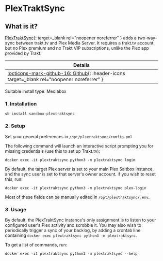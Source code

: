 # PlexTraktSync

## What is it?

[PlexTraktSync](https://github.com/Taxel/PlexTraktSync){: target=_blank rel="noopener noreferrer" } adds a two-way-sync between trakt.tv and Plex Media Server. It requires a trakt.tv account but no Plex premium and no Trakt VIP subscriptions, unlike the Plex app provided by Trakt.

| Details     |
|-------------|
| [:octicons-mark-github-16: Github](https://github.com/Taxel/PlexTraktSync){: .header-icons target=_blank rel="noopener noreferrer" } |

Suitable install type: Mediabox

### 1. Installation

``` shell
sb install sandbox-plextraktsync
```

### 2. Setup

Set your general preferences in `/opt/plextraktsync/config.yml`.

The following command will launch an interactive script prompting you for missing credentials (use this to set up Trakt.tv):

```shell
docker exec -it plextraktsync python3 -m plextraktsync login
```

By default, the target Plex server is set to your main Plex Saltbox instance, and the sync user is set to that server's owner account. If you wish to reset this, run:

```shell
docker exec -it plextraktsync python3 -m plextraktsync plex-login
```

Most of these fields can be manually edited in `/opt/plextraktsync/.env`.

### 3. Usage

By default, the PlexTraktSync instance's only assignment is to listen to your configured user's Plex activity and scrobble it. You may also wish to periodically trigger a sync of your backlog, by adding a crontab line containing `docker exec plextraktsync python3 -m plextraktsync`.

To get a list of commands, run:
```shell
docker exec -it plextraktsync python3 -m plextraktsync --help
```